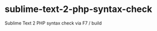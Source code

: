 sublime-text-2-php-syntax-check
===============================

Sublime Text 2 PHP syntax check via F7 / build